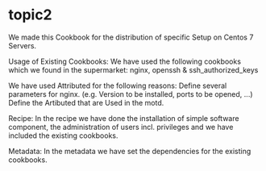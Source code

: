 # topic2

We made this Cookbook for the distribution of specific Setup on Centos 7 Servers.

Usage of Existing Cookbooks:
We have used the following cookbooks which we found in the supermarket: nginx, openssh & ssh_authorized_keys

We have used Attributed for the following reasons:
Define several parameters for nginx. (e.g. Version to be installed, ports to be opened, ...)
Define the Artibuted that are Used in the motd.

Recipe:
In the recipe we have done the installation of simple software component, the administration of users incl. privileges and we have included the existing cookbooks.

Metadata:
In the metadata we have set the dependencies for the existing cookbooks.
